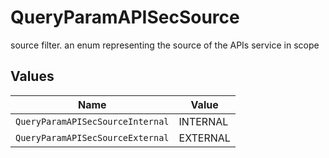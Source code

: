 # QueryParamAPISecSource

source filter. an enum representing the source of the APIs service in scope


## Values

| Name                             | Value                            |
| -------------------------------- | -------------------------------- |
| `QueryParamAPISecSourceInternal` | INTERNAL                         |
| `QueryParamAPISecSourceExternal` | EXTERNAL                         |